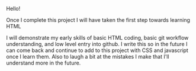 Hello!

Once I complete this project I will have taken the first step towards learning HTML

I will demonstrate my early skills of basic HTML coding, basic git workflow understanding,
and low level entry into github. I write this so in the future I can come back and 
continue to add to this project with CSS and javascript once I learn them. Also to
laugh a bit at the mistakes I make that I'll understand more in the future.